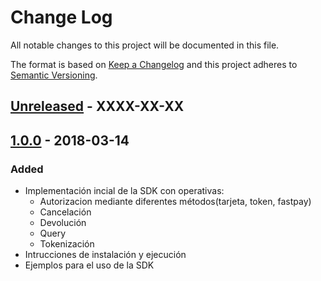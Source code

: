 # Change Log
All notable changes to this project will be documented in this file.

The format is based on [Keep a Changelog](http://keepachangelog.com/)
and this project adheres to [Semantic Versioning](http://semver.org/).

## [Unreleased] - XXXX-XX-XX

## [1.0.0] - 2018-03-14
### Added
- Implementación incial de la SDK con operativas:
	- Autorizacion mediante diferentes métodos(tarjeta, token, fastpay)
	- Cancelación
	- Devolución
	- Query
	- Tokenización
- Intrucciones de instalación y ejecución
- Ejemplos para el uso de la SDK


[Unreleased]: https://github.com/Sipay/java-sdk/compare/1.0.0...develop
[1.0.0]: https://github.com/Sipay/java-sdk/compare/738dac36fbd061fc11cdf99944694ff16852be43...1.0.0



